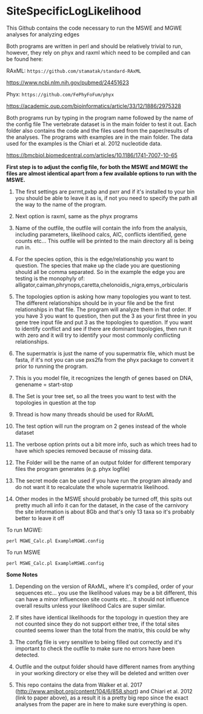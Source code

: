 # SiteSpecificLogLikelihood
This Github contains the code necessary to run the MSWE and MGWE analyses for analyzing edges

Both programs are written in perl and should be relatively trivial to run, however, they rely
on phyx and raxml which need to be compiled and can be found here:

RAxML: ```https://github.com/stamatak/standard-RAxML```

https://www.ncbi.nlm.nih.gov/pubmed/24451623

Phyx: ```https://github.com/FePhyFoFum/phyx```

https://academic.oup.com/bioinformatics/article/33/12/1886/2975328

Both programs run by typing in the program name followed by the name of the config file
The vertebrate dataset is in the main folder to test it out. Each folder also contains
the code and the files used from the paper/results of the analyses. The programs with
examples are in the main folder. The data used for the examples is the Chiari et al. 2012
nucleotide data.

https://bmcbiol.biomedcentral.com/articles/10.1186/1741-7007-10-65

**First step is to adjust the config file, for both the MSWE and MGWE the files are almost identical
apart from a few available options to run with the MSWE.**


1. The first settings are pxrmt,pxbp and pxrr and if it's installed to your bin you should
be able to leave it as is, if not you need to specify the path all the way to the name of
the program.

2. Next option is raxml, same as the phyx programs

3. Name of the outfile, the outfile will contain the info from the analysis, including
parameters, likelihood calcs, AIC, conflicts identified, gene counts etc... This
outfile will be printed to the main directory all is being run in.

4. For the species option, this is the edge/relationship you want to question. The species that make
up the clade you are questioning should all be comma separated. So in the example the edge you are testing
is the monophyly of: alligator,caiman,phrynops,caretta,chelonoidis_nigra,emys_orbicularis

5. The topologies option is asking how many topologies you want to test. The different relationships should
be in your file and be the first relationships in that file. The program will analyze them in that order. If you
have 3 you want to question, then put the 3 as your first three in you gene tree input file and put 3 as the topologies
to question. If you want to identify conflict and see if there are dominant topologies, then run it with zero and it
will try to identify your most commonly conflicting relationships.

6. The supermatrix is just the name of you supermatrix file, which must be fasta, if it's not you can use pxs2fa from the
phyx package to convert it prior to running the program.

7. This is you model file, it recognizes the length of genes based on DNA, genename = start-stop

8. The Set is your tree set, so all the trees you want to test with the topologies in question at the top

9. Thread is how many threads should be used for RAxML

10. The test option will run the program on 2 genes instead of the whole dataset

11. The verbose option prints out a bit more info, such as which trees had to have which species removed because
of missing data.

12. The Folder will be the name of an output folder for different temporary files the program generates (e.g. phyx logfile)

13. The secret mode can be used if you have run the program already and do not want it to recalculate the whole supermatrix
likelihood.

14. Other modes in the MSWE should probably be turned off, this spits out pretty much all info it can for the dataset, in
the case of the carnivory the site information is about 8Gb and that's only 13 taxa so it's probably better to leave it off


To run MGWE: 
```
perl MGWE_Calc.pl ExampleMGWE.config
```
To run MSWE
```
perl MSWE_Calc.pl ExampleMSWE.config
```


**Some Notes**

1. Depending on the version of RAxML, where it's compiled, order of your sequences etc... you use the likelihood values may be a bit different, this can have a minor influenceon site counts etc... It should not influence overall results unless your likelihood Calcs are super similar.

2. If sites have identical likelihoods for the topology in question they are not counted since they do not support either tree,
if the total sites counted seems lower than the total from the matrix, this could be why

3. The config file is very sensitive to being filled out correctly and it's important to check the outfile to make sure no
errors have been detected.

4. Outfile and the output folder should have different names from anything in your working directory or else they will be
deleted and written over

5. This repo contains the data from Walker et al. 2017 (http://www.amjbot.org/content/104/6/858.short) and Chiari et al. 2012 (link to paper above), as a result it is a pretty big repo since the exact analyses from the paper are in here to make sure everything is open.
